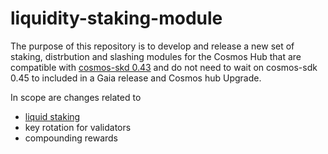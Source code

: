 # liquidity-staking-module


The purpose of this repository is to develop and release a new set of staking, distrbution and slashing modules for the Cosmos Hub that are compatible with [cosmos-skd 0.43](https://github.com/cosmos/cosmos-sdk/releases/tag/v0.43.0)  and do not need to wait on cosmos-sdk 0.45 to included in a Gaia release and Cosmos hub Upgrade.

In scope are changes related to

- [liquid staking](https://liquidstaking.finance)
- key rotation for validators
- compounding rewards
